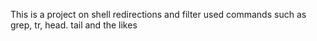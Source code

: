 This is a project on shell redirections and filter
used commands such as grep, tr, head. tail and the likes
